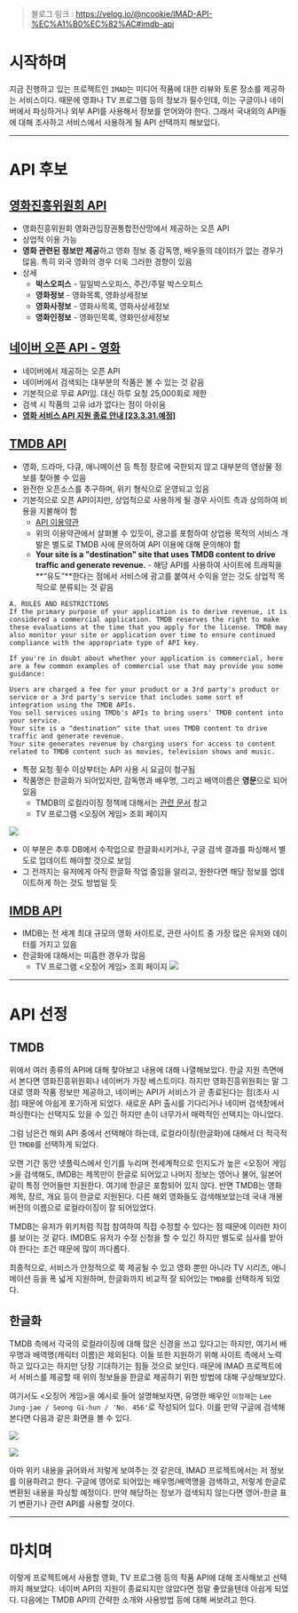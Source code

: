 > 블로그 링크 : https://velog.io/@ncookie/IMAD-API-%EC%A1%B0%EC%82%AC#imdb-api

# 시작하며

지금 진행하고 있는 프로젝트인 `IMAD`는 미디어 작품에 대한 리뷰와 토론 장소를 제공하는 서비스이다. 때문에 영화나 TV 프로그램 등의 정보가 필수인데, 이는 구글이나 네이버에서 파싱하거나 외부 API를 사용해서 정보를 얻어와야 한다. 그래서 국내외의 API들에 대해 조사하고 서비스에서 사용하게 될 API 선택까지 해보았다.

---

# API 후보

## [영화진흥위원회 API](https://www.kobis.or.kr/kobisopenapi/homepg/main/main.do)

- 영화진흥위원회 영화관입장권통합전산망에서 제공하는 오픈 API
- 상업적 이용 가능
- **영화 관련된 정보만 제공**하고 영화 정보 중 감독명, 배우들의 데이터가 없는 경우가 많음. 특히 외국 영화의 경우 더욱 그러한 경향이 있음
- 상세
    - **박스오피스** - 일일박스오피스, 주간/주말 박스오피스
    - **영화정보** - 영화목록, 영화상세정보
    - **영화사정보** - 영화사목록, 영화사상세정보
    - **영화인정보** - 영화인목록, 영화인상세정보

## [네이버 오픈 API - 영화](https://developers.naver.com/docs/serviceapi/search/movie/movie.md)
- 네이버에서 제공하는 오픈 API
- 네이버에서 검색되는 대부분의 작품은 볼 수 있는 것 같음
- 기본적으로 무료 API임. 대신 하루 요청 25,000회로 제한
- 검색 시 작품의 고유 id가 없다는 점이 아쉬움
- **[영화 서비스 API 지원 종료 안내 [23.3.31.예정]](https://developers.naver.com/notice/article/9553)**

## [TMDB API](https://www.themoviedb.org/settings/api)

- 영화, 드라마, 다큐, 애니메이션 등 특정 장르에 국한되지 않고 대부분의 영상물 정보를 찾아볼 수 있음
- 완전한 오픈소스를 추구하며, 위키 형식으로 운영되고 있음
- 기본적으로 오픈 API이지만,  상업적으로 사용하게 될 경우 사이트 측과 상의하여 비용을 지불해야 함
    - [API 이용약관](https://www.themoviedb.org/settings/api/new?type=developer)
    - 위의 이용약관에서 살펴볼 수 있듯이, 광고를 포함하여 상업용 목적의 서비스 개발은 별도로 TMDB 사에 문의하여 API 이용에 대해 문의해야 함
    - **Your site is a "destination" site that uses TMDB content to drive traffic and generate revenue.** - 해당 API를 사용하여 사이트에 트래픽을 **“유도”**한다는 점에서 서비스에 광고를 붙여서 수익을 얻는 것도 상업적 목적으로 분류되는 것 같음

```
A. RULES AND RESTRICTIONS
If the primary purpose of your application is to derive revenue, it is considered a commercial application. TMDB reserves the right to make these evaluations at the time that you apply for the license. TMDB may also monitor your site or application over time to ensure continued compliance with the appropriate type of API key.

If you're in doubt about whether your application is commercial, here are a few common examples of commercial use that may provide you some guidance:

Users are charged a fee for your product or a 3rd party's product or service or a 3rd party's service that includes some sort of integration using the TMDB APIs.
You sell services using TMDb's APIs to bring users' TMDB content into your service.
Your site is a "destination" site that uses TMDB content to drive traffic and generate revenue.
Your site generates revenue by charging users for access to content related to TMDB content such as movies, television shows and music.
```

- 특정 요청 횟수 이상부터는 API 사용 시 요금이 청구됨
- 작품명은 한글화가 되어있지만, 감독명과 배우명, 그리고 배역이름은 **영문**으로 되어 있음
  - TMDB의 로컬라이징 정책에 대해서는 [관련 문서](https://developer.themoviedb.org/docs/languages) 참고
  - TV 프로그램 <오징어 게임> 조회 페이지
  
 ![](https://velog.velcdn.com/images/ncookie/post/b6ecb05d-446d-4604-a656-44aac4772b9e/image.png)


  - 이 부분은 추후 DB에서 수작업으로 한글화시키거나, 구글 검색 결과를 파싱해서 별도로 업데이트 해야할 것으로 보임
  - 그 전까지는 유저에게 아직 한글화 작업 중임을 알리고, 원한다면 해당 정보를 업데이트하게 하는 것도 방법일 듯
  
  
## [IMDB API](https://developer.imdb.com/)

- IMDB는 전 세계 최대 규모의 영화 사이트로, 관련 사이트 중 가장 많은 유저와 데이터를 가지고 있음
- 한글화에 대해서는 미흡한 경우가 많음
  - TV 프로그램 <오징어 게임> 조회 페이지
![](https://velog.velcdn.com/images/ncookie/post/21cc5f9f-5a93-479a-8990-93852c0e0c6a/image.png)

---

# API 선정

## TMDB

위에서 여러 종류의 API에 대해 찾아보고 내용에 대해 나열해보았다. 한글 지원 측면에서 본다면 영화진흥위원회나 네이버가 가장 베스트이다. 하지만 영화진흥위원회는 말 그대로 영화 작품 정보만 제공하고, 네이버는 API가 서비스가 곧 종료된다는 점(조사 시점) 때문에 아쉽게 포기하게 되었다. 새로운 API 출시를 기다리거나 네이버 검색창에서 파싱한다는 선택지도 있을 수 있긴 하지만 손이 너무가서 매력적인 선택지는 아니었다.

그럼 남은건 해외 API 중에서 선택해야 하는데, 로컬라이징(한글화)에 대해서 더 적극적인 `TMDB`를 선택하게 되었다. 

오랜 기간 동안 넷플릭스에서 인기를 누리며 전세계적으로 인지도가 높은 <오징어 게임>을 검색해도, IMDB는 제목만이 한글로 되어있고 나머지 정보는 영어나 불어, 일본어 같이 특정 언어들만 지원한다. 여기에 한글은 포함되어 있지 않다. 반면 TMDB는 영화제목, 장르, 개요 등이 한글로 지원된다. 다른 해외 영화들도 검색해보았는데 국내 개봉 버전의 이름으로 로컬라이징이 잘 되어있었다.

TMDB는 유저가 위키처럼 직접 참여하여 직접 수정할 수 있다는 점 때문에 이러한 차이를 보이는 것 같다. IMDB도 유저가 수정 신청을 할 수 있긴 하지만 별도로 심사를 받아야 한다는 조건 때문에 많이 까다롭다.

최종적으로, 서비스가 안정적으로 쭉 제공될 수 있고 영화 뿐만 아니라 TV 시리즈, 애니메이션 등을 폭 넓게 지원하며, 한글화까지 비교적 잘 되어있는 `TMDB`를 선택하게 되었다.

## 한글화

TMDB 측에서 각국의 로컬라이징에 대해 많은 신경을 쓰고 있다고는 하지만, 여기서 배우명과 배역명(캐릭터 이름)은 제외된다. 이들 또한 지원하기 위해 사이트 측에서 노력하고 있다고는 하지만 당장 기대하기는 힘들 것으로 보인다. 때문에 IMAD 프로젝트에서 서비스를 제공할 때 위의 정보들을 한글로 제공하기 위한 방법에 대해 구상해보았다.

여기서도 <오징어 게임>을 예시로 들어 설명해보자면, 유명한 배우인 `이정재`는 `Lee Jung-jae / Seong Gi-hun / 'No. 456'`로 작성되어 있다. 이를 만약 구글에 검색해본다면 다음과 같은 화면을 볼 수 있다.

![](https://velog.velcdn.com/images/ncookie/post/93bd0842-8ab5-4f92-84ba-7614b0252442/image.png)

![](https://velog.velcdn.com/images/ncookie/post/441efa1f-3a20-466a-9522-e9251f74d519/image.png)

아마 위키 내용을 긁어와서 저렇게 보여주는 것 같은데, IMAD 프로젝트에서는 저 정보를 이용하려고 한다. 구글에 영어로 되어있는 배우명/배역명을 검색하고, 저렇게 한글로 변환된 내용을 파싱할 예정이다. 만약 해당하는 정보가 검색되지 않는다면 영어-한글 표기 변환기나 관련 API를 사용할 것이다. 

---

# 마치며

이렇게 프로젝트에서 사용할 영화, TV 프로그램 등의 작품 API에 대해 조사해보고 선택까지 해보았다. 네이버 API의 지원이 종료되지만 않았다면 정말 좋았을텐데 아쉽게 되었다. 다음에는 TMDB API의 간략한 소개와 사용방법 등에 대해 써보려고 한다.